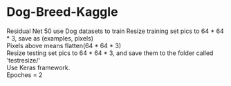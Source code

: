 # Dog-Breed-Kaggle
Residual Net 50 use Dog datasets to train
Resize training set pics to 64 * 64 * 3, save as (examples, pixels)</br>
Pixels above means flatten(64 * 64 * 3)</br>
Resize testing set pics to 64 * 64 * 3, and save them to the folder called 'testresize/'</br>
Use Keras framework.</br>
Epoches = 2</br>
